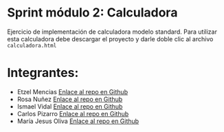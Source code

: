 # Sprint módulo 2: Calculadora
Ejercicio de implementación de calculadora modelo standard.
Para utilizar esta calculadora debe descargar el proyecto y darle doble clic al archivo `calculadora.html`


# Integrantes: 

* Etzel Mencias [Enlace al repo en Github](https://github.com/EtzelMV/CalculadoraBeta)
* Rosa Nuñez [Enlace al repo en Github](https://github.com/Rouseandrea/CalculadoraSprint2)
* Ismael Vidal [Enlace al repo en Github](https://github.com/IsmaelVidalBasare/grupal-m2-formulario)
* Carlos Pizarro [Enlace al repo en Github](https://github.com/CarlosPizarroMorales/grupal-m2-formulario)
* María Jesus Oliva [Enlace al repo en Github](https://github.com/mjoliva/Calculator)